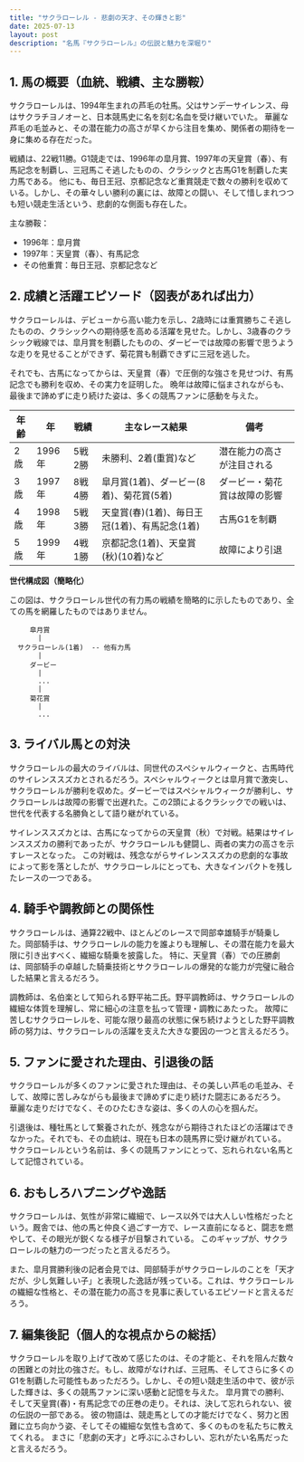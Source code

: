 ```yaml
---
title: "サクラローレル - 悲劇の天才、その輝きと影"
date: 2025-07-13
layout: post
description: "名馬『サクラローレル』の伝説と魅力を深堀り"
---
```


## 1. 馬の概要（血統、戦績、主な勝鞍）

サクラローレルは、1994年生まれの芦毛の牡馬。父はサンデーサイレンス、母はサクラチヨノオーと、日本競馬史に名を刻む名血を受け継いでいた。  華麗な芦毛の毛並みと、その潜在能力の高さが早くから注目を集め、関係者の期待を一身に集める存在だった。

戦績は、22戦11勝。G1競走では、1996年の皐月賞、1997年の天皇賞（春）、有馬記念を制覇し、三冠馬こそ逃したものの、クラシックと古馬G1を制覇した実力馬である。  他にも、毎日王冠、京都記念など重賞競走で数々の勝利を収めている。しかし、その華々しい勝利の裏には、故障との闘い、そして惜しまれつつも短い競走生活という、悲劇的な側面も存在した。


主な勝鞍：

* 1996年：皐月賞
* 1997年：天皇賞（春）、有馬記念
* その他重賞：毎日王冠、京都記念など


## 2. 成績と活躍エピソード（図表があれば出力）

サクラローレルは、デビューから高い能力を示し、2歳時には重賞勝ちこそ逃したものの、クラシックへの期待感を高める活躍を見せた。しかし、3歳春のクラシック戦線では、皐月賞を制覇したものの、ダービーでは故障の影響で思うような走りを見せることができず、菊花賞も制覇できずに三冠を逃した。

それでも、古馬になってからは、天皇賞（春）で圧倒的な強さを見せつけ、有馬記念でも勝利を収め、その実力を証明した。  晩年は故障に悩まされながらも、最後まで諦めずに走り続けた姿は、多くの競馬ファンに感動を与えた。


| 年齢 | 年 | 戦績 | 主なレース結果 | 備考 |
|---|---|---|---|---|
| 2歳 | 1996年 | 5戦2勝 |  未勝利、2着(重賞)など |  潜在能力の高さが注目される |
| 3歳 | 1997年 | 8戦4勝 | 皐月賞(1着)、ダービー(8着)、菊花賞(5着) | ダービー・菊花賞は故障の影響 |
| 4歳 | 1998年 | 5戦3勝 | 天皇賞(春)(1着)、毎日王冠(1着)、有馬記念(1着) |  古馬G1を制覇 |
| 5歳 | 1999年 | 4戦1勝 | 京都記念(1着)、天皇賞(秋)(10着)など | 故障により引退 |


**世代構成図（簡略化）**

この図は、サクラローレル世代の有力馬の戦績を簡略的に示したものであり、全ての馬を網羅したものではありません。

```
     皐月賞
       |
  サクラローレル(1着)  -- 他有力馬
       |
     ダービー
       |
       ...
       |
     菊花賞
       |
       ...

```


## 3. ライバル馬との対決

サクラローレルの最大のライバルは、同世代のスペシャルウィークと、古馬時代のサイレンススズカとされるだろう。スペシャルウィークとは皐月賞で激突し、サクラローレルが勝利を収めた。ダービーではスペシャルウィークが勝利し、サクラローレルは故障の影響で出遅れた。この2頭によるクラシックでの戦いは、世代を代表する名勝負として語り継がれている。

サイレンススズカとは、古馬になってからの天皇賞（秋）で対戦。結果はサイレンススズカの勝利であったが、サクラローレルも健闘し、両者の実力の高さを示すレースとなった。  この対戦は、残念ながらサイレンススズカの悲劇的な事故によって影を落としたが、サクラローレルにとっても、大きなインパクトを残したレースの一つである。


## 4. 騎手や調教師との関係性

サクラローレルは、通算22戦中、ほとんどのレースで岡部幸雄騎手が騎乗した。岡部騎手は、サクラローレルの能力を誰よりも理解し、その潜在能力を最大限に引き出すべく、繊細な騎乗を披露した。  特に、天皇賞（春）での圧勝劇は、岡部騎手の卓越した騎乗技術とサクラローレルの爆発的な能力が完璧に融合した結果と言えるだろう。

調教師は、名伯楽として知られる野平祐二氏。野平調教師は、サクラローレルの繊細な体質を理解し、常に細心の注意を払って管理・調教にあたった。  故障に苦しむサクラローレルを、可能な限り最高の状態に保ち続けようとした野平調教師の努力は、サクラローレルの活躍を支えた大きな要因の一つと言えるだろう。


## 5. ファンに愛された理由、引退後の話

サクラローレルが多くのファンに愛された理由は、その美しい芦毛の毛並み、そして、故障に苦しみながらも最後まで諦めずに走り続けた闘志にあるだろう。  華麗な走りだけでなく、そのひたむきな姿は、多くの人の心を掴んだ。

引退後は、種牡馬として繋養されたが、残念ながら期待されたほどの活躍はできなかった。それでも、その血統は、現在も日本の競馬界に受け継がれている。  サクラローレルという名前は、多くの競馬ファンにとって、忘れられない名馬として記憶されている。


## 6. おもしろハプニングや逸話

サクラローレルは、気性が非常に繊細で、レース以外では大人しい性格だったという。厩舎では、他の馬と仲良く過ごす一方で、レース直前になると、闘志を燃やして、その眼光が鋭くなる様子が目撃されている。  このギャップが、サクラローレルの魅力の一つだったと言えるだろう。

また、皐月賞勝利後の記者会見では、岡部騎手がサクラローレルのことを「天才だが、少し気難しい子」と表現した逸話が残っている。これは、サクラローレルの繊細な性格と、その潜在能力の高さを見事に表しているエピソードと言えるだろう。


## 7. 編集後記（個人的な視点からの総括）

サクラローレルを取り上げて改めて感じたのは、その才能と、それを阻んだ数々の困難との対比の強さだ。もし、故障がなければ、三冠馬、そしてさらに多くのG1を制覇した可能性もあっただろう。しかし、その短い競走生活の中で、彼が示した輝きは、多くの競馬ファンに深い感動と記憶を与えた。  皐月賞での勝利、そして天皇賞(春)・有馬記念での圧巻の走り。それは、決して忘れられない、彼の伝説の一部である。  彼の物語は、競走馬としての才能だけでなく、努力と困難に立ち向かう姿、そしてその繊細な気性も含めて、多くのものを私たちに教えてくれる。  まさに「悲劇の天才」と呼ぶにふさわしい、忘れがたい名馬だったと言えるだろう。
